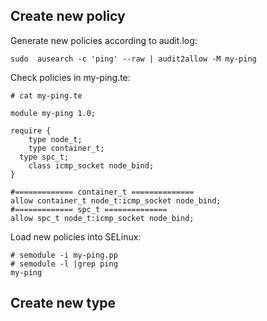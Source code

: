 ## Create new policy 
Generate new policies according to audit.log:
~~~
sudo  ausearch -c 'ping' --raw | audit2allow -M my-ping
~~~

Check policies in my-ping.te:
~~~
# cat my-ping.te 

module my-ping 1.0;

require {
	type node_t;
	type container_t;
  type spc_t;
	class icmp_socket node_bind;
}

#============= container_t ==============
allow container_t node_t:icmp_socket node_bind;
#============= spc_t ==============
allow spc_t node_t:icmp_socket node_bind;
~~~

Load new policies into SELinux:
~~~
# semodule -i my-ping.pp 
# semodule -l |grep ping
my-ping
~~~


## Create new type
